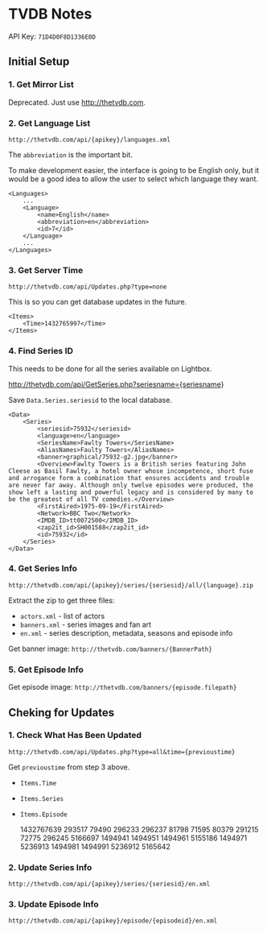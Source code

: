 # TVDB Notes

API Key: `71D4D0F8D1336E0D`

## Initial Setup

### 1. Get Mirror List

Deprecated. Just use http://thetvdb.com.

### 2. Get Language List

`http://thetvdb.com/api/{apikey}/languages.xml`

The `abbreviation` is the important bit.

To make development easier, the interface is going to be English only, but it
would be a good idea to allow the user to select which language they want.

    <Languages>
        ...
        <Language>
            <name>English</name>
            <abbreviation>en</abbreviation>
            <id>7</id>
        </Language>
        ...
    </Languages>

### 3. Get Server Time

`http://thetvdb.com/api/Updates.php?type=none`

This is so you can get database updates in the future.

    <Items>
        <Time>1432765997</Time>
    </Items>

### 4. Find Series ID

This needs to be done for all the series available on Lightbox.

http://thetvdb.com/api/GetSeries.php?seriesname={seriesname}

Save `Data.Series.seriesid` to the local database.

    <Data>
        <Series>
            <seriesid>75932</seriesid>
            <language>en</language>
            <SeriesName>Fawlty Towers</SeriesName>
            <AliasNames>Faulty Towers</AliasNames>
            <banner>graphical/75932-g2.jpg</banner>
            <Overview>Fawlty Towers is a British series featuring John Cleese as Basil Fawlty, a hotel owner whose incompetence, short fuse and arrogance form a combination that ensures accidents and trouble are never far away. Although only twelve episodes were produced, the show left a lasting and powerful legacy and is considered by many to be the greatest of all TV comedies.</Overview>
            <FirstAired>1975-09-19</FirstAired>
            <Network>BBC Two</Network>
            <IMDB_ID>tt0072500</IMDB_ID>
            <zap2it_id>SH001588</zap2it_id>
            <id>75932</id>
        </Series>
    </Data>

### 4. Get Series Info

`http://thetvdb.com/api/{apikey}/series/{seriesid}/all/{language}.zip`

Extract the zip to get three files:

- `actors.xml` - list of actors
- `banners.xml` - series images and fan art
- `en.xml` - series description, metadata, seasons and episode info

Get banner image: `http://thetvdb.com/banners/{BannerPath}`

### 5. Get Episode Info

Get episode image: `http://thetvdb.com/banners/{episode.filepath}`

## Cheking for Updates

### 1. Check What Has Been Updated

`http://thetvdb.com/api/Updates.php?type=all&time={previoustime}`

Get `previoustime` from step 3 above.

- `Items.Time`
- `Items.Series`
- `Items.Episode`

    <Items>
        <Time>1432767639</Time>
        <Series>293517</Series>
        <Series>79490</Series>
        <Series>296233</Series>
        <Series>296237</Series>
        <Series>81798</Series>
        <Series>71595</Series>
        <Series>80379</Series>
        <Series>291215</Series>
        <Series>72775</Series>
        <Series>296245</Series>
        <Episode>5166697</Episode>
        <Episode>1494941</Episode>
        <Episode>1494951</Episode>
        <Episode>1494961</Episode>
        <Episode>5155186</Episode>
        <Episode>1494971</Episode>
        <Episode>5236913</Episode>
        <Episode>1494981</Episode>
        <Episode>1494991</Episode>
        <Episode>5236912</Episode>
        <Episode>5165642</Episode>
    </Items>

### 2. Update Series Info

`http://thetvdb.com/api/{apikey}/series/{seriesid}/en.xml`

### 3. Update Episode Info

`http://thetvdb.com/api/{apikey}/episode/{episodeid}/en.xml`

